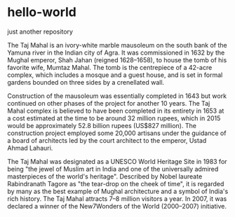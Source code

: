 # hello-world
just another repository

The Taj Mahal is an ivory-white marble mausoleum on the south bank of the Yamuna river in the Indian city of Agra. It was commissioned in 1632 by the Mughal emperor, Shah Jahan (reigned 1628–1658), to house the tomb of his favorite wife, Mumtaz Mahal. The tomb is the centrepiece of a 42-acre complex, which includes a mosque and a guest house, and is set in formal gardens bounded on three sides by a crenellated wall.

Construction of the mausoleum was essentially completed in 1643 but work continued on other phases of the project for another 10 years. The Taj Mahal complex is believed to have been completed in its entirety in 1653 at a cost estimated at the time to be around 32 million rupees, which in 2015 would be approximately 52.8 billion rupees (US$827 million). The construction project employed some 20,000 artisans under the guidance of a board of architects led by the court architect to the emperor, Ustad Ahmad Lahauri.

The Taj Mahal was designated as a UNESCO World Heritage Site in 1983 for being "the jewel of Muslim art in India and one of the universally admired masterpieces of the world's heritage". Described by Nobel laureate Rabindranath Tagore as "the tear-drop on the cheek of time", it is regarded by many as the best example of Mughal architecture and a symbol of India's rich history. The Taj Mahal attracts 7–8 million visitors a year. In 2007, it was declared a winner of the New7Wonders of the World (2000–2007) initiative.

